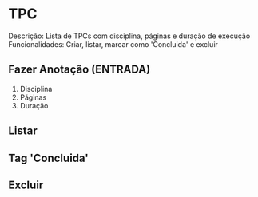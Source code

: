 # TPC
Descrição: Lista de TPCs com disciplina, páginas e duração de execução
Funcionalidades: Criar, listar, marcar como 'Concluida' e excluir
## Fazer Anotação (ENTRADA)
1. Disciplina
2. Páginas
3. Duração
## Listar
## Tag 'Concluida'
## Excluir




